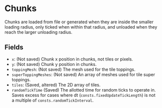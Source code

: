 # Chunks

Chunks are loaded from file or generated when they are inside the smaller loading radius, only ticked when within that radius, and unloaded when they reach the larger unloading radius.

## Fields

- `x`: (Not saved) Chunk x position in chunks, not tiles or pixels.
- `y`: (Not saved) Chunk y position in chunks.
- `toppingMesh`: (Not saved) The mesh used for the tile toppings.
- `superToppingMeshes`: (Not saved) An array of meshes used for tile super toppings.
- `tiles`: (Saved, altered) The 2D array of tiles.
- `randomTickTime` (Saved) The allotted time for random ticks to operate in.
	Saves excess for cases where dt (`consts.fixedUpdateTickLength`) is not a multiple of `consts.randomTickInterval`.
